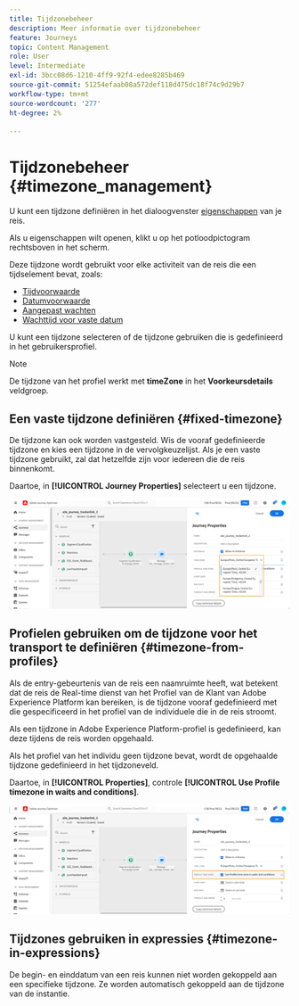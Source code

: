 ```yaml
---
title: Tijdzonebeheer
description: Meer informatie over tijdzonebeheer
feature: Journeys
topic: Content Management
role: User
level: Intermediate
exl-id: 3bcc08d6-1210-4ff9-92f4-edee8285b469
source-git-commit: 51254efaab08a572def118d475dc18f74c9d29b7
workflow-type: tm+mt
source-wordcount: '277'
ht-degree: 2%

---
```


# Tijdzonebeheer {#timezone_management}

U kunt een tijdzone definiëren in het dialoogvenster [eigenschappen](../building-journeys/journey-gs.md#change-properties) van je reis.

Als u eigenschappen wilt openen, klikt u op het potloodpictogram rechtsboven in het scherm.

Deze tijdzone wordt gebruikt voor elke activiteit van de reis die een tijdselement bevat, zoals:

* [Tijdvoorwaarde](../building-journeys/condition-activity.md#time_condition)
* [Datumvoorwaarde](../building-journeys/condition-activity.md#date_condition)
* [Aangepast wachten](../building-journeys/wait-activity.md#custom)
* [Wachttijd voor vaste datum](../building-journeys/wait-activity.md#fixed_date)

U kunt een tijdzone selecteren of de tijdzone gebruiken die is gedefinieerd in het gebruikersprofiel.

>[!NOTE]
>
>De tijdzone van het profiel werkt met **timeZone** in het **Voorkeursdetails** veldgroep.

## Een vaste tijdzone definiëren {#fixed-timezone}

De tijdzone kan ook worden vastgesteld. Wis de vooraf gedefinieerde tijdzone en kies een tijdzone in de vervolgkeuzelijst. Als je een vaste tijdzone gebruikt, zal dat hetzelfde zijn voor iedereen die de reis binnenkomt.

Daartoe, in **[!UICONTROL Journey Properties]** selecteert u een tijdzone.

![](../assets/journey72.png)

## Profielen gebruiken om de tijdzone voor het transport te definiëren {#timezone-from-profiles}

Als de entry-gebeurtenis van de reis een naamruimte heeft, wat betekent dat de reis de Real-time dienst van het Profiel van de Klant van Adobe Experience Platform kan bereiken, is de tijdzone vooraf gedefinieerd met die gespecificeerd in het profiel van de individuele die in de reis stroomt.

Als een tijdzone in Adobe Experience Platform-profiel is gedefinieerd, kan deze tijdens de reis worden opgehaald.

Als het profiel van het individu geen tijdzone bevat, wordt de opgehaalde tijdzone gedefinieerd in het tijdzoneveld.

Daartoe, in **[!UICONTROL Properties]**, controle **[!UICONTROL Use Profile timezone in waits and conditions]**.

![](../assets/journey73.png)

## Tijdzones gebruiken in expressies {#timezone-in-expressions}

De begin- en einddatum van een reis kunnen niet worden gekoppeld aan een specifieke tijdzone. Ze worden automatisch gekoppeld aan de tijdzone van de instantie.
